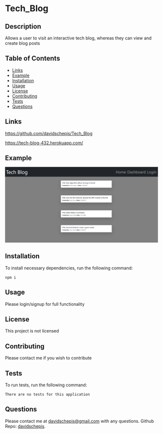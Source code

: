 # Tech_Blog

## Description
Allows a user to visit an interactive tech blog, whereas they can view and create blog posts

## Table of Contents

- [Links](#links)
- [Example](#example)
- [Installation](#installation)
- [Usage](#usage)
- [License](#license)
- [Contributing](#contributing)
- [Tests](#tests)
- [Questions](#questions)

 ## Links
https://github.com/davidschepis/Tech_Blog

https://tech-blog-432.herokuapp.com/

 ## Example
![Screenshot](images/screenshot.png)

 ## Installation
To install necessary dependencies, run the following command:

```
npm i
```

 ## Usage
Please login/signup for full functionality

 ## License
This project is not licensed

 ## Contributing
Please contact me if you wish to contribute

 ## Tests
To run tests, run the following command:

```
There are no tests for this application
```

 ## Questions
Please contact me at [davidschepis@gmail.com](mailto:davidschepis@gmail.com) with any questions.
Github Repo: [davidschepis](https://github.com/davidschepis).
